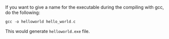 If you want to give a name for the executable during the compiling with gcc, do the following:
```c
gcc -o helloworld hello_world.c
```
This would generate `helloworld.exe` file.